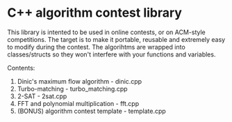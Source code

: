 C++ algorithm contest library
=============================

This library is intented to be used in online contests, or on ACM-style competitions. The target is to make it portable,
reusable and extremely easy to modify during the contest. The algorihtms are wrapped into classes/structs so they won't interfere
with your functions and variables.

Contents:
 1. Dinic's maximum flow algorithm  - dinic.cpp
 2. Turbo-matching - turbo_matching.cpp
 3. 2-SAT - 2sat.cpp
 4. FFT and polynomial multiplication - fft.cpp
 0. (BONUS) algorithm contest template - template.cpp

